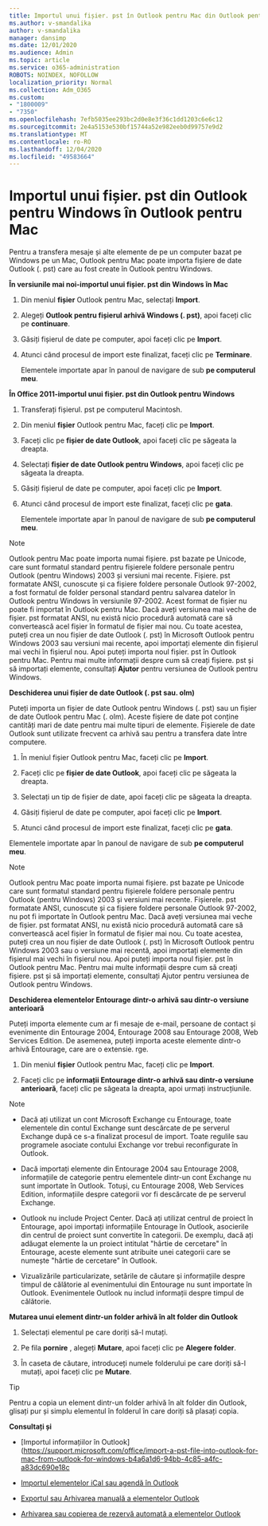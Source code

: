 ```yaml
---
title: Importul unui fișier. pst în Outlook pentru Mac din Outlook pentru Windows
ms.author: v-smandalika
author: v-smandalika
manager: dansimp
ms.date: 12/01/2020
ms.audience: Admin
ms.topic: article
ms.service: o365-administration
ROBOTS: NOINDEX, NOFOLLOW
localization_priority: Normal
ms.collection: Adm_O365
ms.custom:
- "1800009"
- "7350"
ms.openlocfilehash: 7efb5035ee293bc2d0e8e3f36c1dd1203c6e6c12
ms.sourcegitcommit: 2e4a5153e530bf15744a52e982eeb0d99757e9d2
ms.translationtype: MT
ms.contentlocale: ro-RO
ms.lasthandoff: 12/04/2020
ms.locfileid: "49583664"
---
```

# <a name="import-a-pst-file-from-outlook-for-windows-to-outlook-for-mac"></a>Importul unui fișier. pst din Outlook pentru Windows în Outlook pentru Mac 

Pentru a transfera mesaje și alte elemente de pe un computer bazat pe Windows pe un Mac, Outlook pentru Mac poate importa fișiere de date Outlook (. pst) care au fost create în Outlook pentru Windows.

**În versiunile mai noi-importul unui fișier. pst din Windows în Mac**

1. Din meniul **fișier** Outlook pentru Mac, selectați **Import**.

2. Alegeți **Outlook pentru fișierul arhivă Windows (. pst)**, apoi faceți clic pe **continuare**.

3. Găsiți fișierul de date pe computer, apoi faceți clic pe **Import**.

4. Atunci când procesul de import este finalizat, faceți clic pe **Terminare**.

   Elementele importate apar în panoul de navigare de sub **pe computerul meu**.


**În Office 2011-importul unui fișier. pst din Outlook pentru Windows**

1. Transferați fișierul. pst pe computerul Macintosh.

2. Din meniul **fișier** Outlook pentru Mac, faceți clic pe **Import**.

3. Faceți clic pe **fișier de date Outlook**, apoi faceți clic pe săgeata la dreapta.

4. Selectați **fișier de date Outlook pentru Windows**, apoi faceți clic pe săgeata la dreapta.

5. Găsiți fișierul de date pe computer, apoi faceți clic pe **Import**.

6. Atunci când procesul de import este finalizat, faceți clic pe **gata**.

   Elementele importate apar în panoul de navigare de sub **pe computerul meu**.

> [!NOTE]
> Outlook pentru Mac poate importa numai fișiere. pst bazate pe Unicode, care sunt formatul standard pentru fișierele foldere personale pentru Outlook (pentru Windows) 2003 și versiuni mai recente. Fișiere. pst formatate ANSI, cunoscute și ca fișiere foldere personale Outlook 97-2002, a fost formatul de folder personal standard pentru salvarea datelor în Outlook pentru Windows în versiunile 97-2002. Acest format de fișier nu poate fi importat în Outlook pentru Mac. Dacă aveți versiunea mai veche de fișier. pst formatat ANSI, nu există nicio procedură automată care să convertească acel fișier în formatul de fișier mai nou. Cu toate acestea, puteți crea un nou fișier de date Outlook (. pst) în Microsoft Outlook pentru Windows 2003 sau versiuni mai recente, apoi importați elemente din fișierul mai vechi în fișierul nou. Apoi puteți importa noul fișier. pst în Outlook pentru Mac. Pentru mai multe informații despre cum să creați fișiere. pst și să importați elemente, consultați **Ajutor** pentru versiunea de Outlook pentru Windows.

**Deschiderea unui fișier de date Outlook (. pst sau. olm)**

Puteți importa un fișier de date Outlook pentru Windows (. pst) sau un fișier de date Outlook pentru Mac (. olm). Aceste fișiere de date pot conține cantități mari de date pentru mai multe tipuri de elemente. Fișierele de date Outlook sunt utilizate frecvent ca arhivă sau pentru a transfera date între computere.

1. În meniul fișier Outlook pentru Mac, faceți clic pe **Import**.

2. Faceți clic pe **fișier de date Outlook**, apoi faceți clic pe săgeata la dreapta.

3. Selectați un tip de fișier de date, apoi faceți clic pe săgeata la dreapta.

4. Găsiți fișierul de date pe computer, apoi faceți clic pe **Import**.

5. Atunci când procesul de import este finalizat, faceți clic pe **gata**.

Elementele importate apar în panoul de navigare de sub **pe computerul meu**.

> [!NOTE]
> Outlook pentru Mac poate importa numai fișiere. pst bazate pe Unicode care sunt formatul standard pentru fișierele foldere personale pentru Outlook (pentru Windows) 2003 și versiuni mai recente. Fișierele. pst formatate ANSI, cunoscute și ca fișiere foldere personale Outlook 97-2002, nu pot fi importate în Outlook pentru Mac. Dacă aveți versiunea mai veche de fișier. pst formatat ANSI, nu există nicio procedură automată care să convertească acel fișier în formatul de fișier mai nou. Cu toate acestea, puteți crea un nou fișier de date Outlook (. pst) în Microsoft Outlook pentru Windows 2003 sau o versiune mai recentă, apoi importați elemente din fișierul mai vechi în fișierul nou. Apoi puteți importa noul fișier. pst în Outlook pentru Mac. Pentru mai multe informații despre cum să creați fișiere. pst și să importați elemente, consultați Ajutor pentru versiunea de Outlook pentru Windows. 

**Deschiderea elementelor Entourage dintr-o arhivă sau dintr-o versiune anterioară**

Puteți importa elemente cum ar fi mesaje de e-mail, persoane de contact și evenimente din Entourage 2004, Entourage 2008 sau Entourage 2008, Web Services Edition. De asemenea, puteți importa aceste elemente dintr-o arhivă Entourage, care are o extensie. rge.

1. Din meniul **fișier** Outlook pentru Mac, faceți clic pe **Import**.

2. Faceți clic pe **informații Entourage dintr-o arhivă sau dintr-o versiune anterioară**, faceți clic pe săgeata la dreapta, apoi urmați instrucțiunile.

> [!NOTE]
- Dacă ați utilizat un cont Microsoft Exchange cu Entourage, toate elementele din contul Exchange sunt descărcate de pe serverul Exchange după ce s-a finalizat procesul de import. Toate regulile sau programele asociate contului Exchange vor trebui reconfigurate în Outlook.

- Dacă importați elemente din Entourage 2004 sau Entourage 2008, informațiile de categorie pentru elementele dintr-un cont Exchange nu sunt importate în Outlook. Totuși, cu Entourage 2008, Web Services Edition, informațiile despre categorii vor fi descărcate de pe serverul Exchange.

- Outlook nu include Project Center. Dacă ați utilizat centrul de proiect în Entourage, apoi importați informațiile Entourage în Outlook, asocierile din centrul de proiect sunt convertite în categorii. De exemplu, dacă ați adăugat elemente la un proiect intitulat "hârtie de cercetare" în Entourage, aceste elemente sunt atribuite unei categorii care se numește "hârtie de cercetare" în Outlook.

- Vizualizările particularizate, setările de căutare și informațiile despre timpul de călătorie al evenimentului din Entourage nu sunt importate în Outlook. Evenimentele Outlook nu includ informații despre timpul de călătorie.

**Mutarea unui element dintr-un folder arhivă în alt folder din Outlook**

1. Selectați elementul pe care doriți să-l mutați.

2. Pe fila **pornire** , alegeți **Mutare**, apoi faceți clic pe **Alegere folder**.

3. În caseta de căutare, introduceți numele folderului pe care doriți să-l mutați, apoi faceți clic pe **Mutare**.

> [!TIP]
> Pentru a copia un element dintr-un folder arhivă în alt folder din Outlook, glisați pur și simplu elementul în folderul în care doriți să plasați copia.

**Consultați și**

- [Importul informațiilor în Outlook] (https://support.microsoft.com/office/import-a-pst-file-into-outlook-for-mac-from-outlook-for-windows-b4a6a1d6-94bb-4c85-a4fc-a83dc690e18c

- [Importul elementelor iCal sau agendă în Outlook](https://support.microsoft.com/office/import-ical-or-address-book-items-into-outlook-for-mac-0450a248-6a40-4f84-ba9c-6c545bc11639)


- [Exportul sau Arhivarea manuală a elementelor Outlook](https://support.microsoft.com/office/export-items-to-an-archive-file-in-outlook-for-mac-281a62bf-cc42-46b1-9ad5-6bda80ca3106)

- [Arhivarea sau copierea de rezervă automată a elementelor Outlook](https://support.microsoft.com/office/automatically-archive-or-back-up-outlook-for-mac-items-441fcce5-2262-4b64-ac8c-fa949df989f5)
